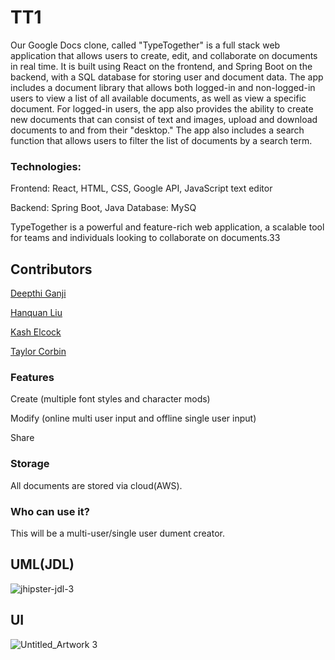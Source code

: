 # TT1
Our Google Docs clone, called "TypeTogether" is a full stack web application that allows users to create, edit, and collaborate on documents in real time. It is built using React on the frontend, and Spring Boot on the backend, with a SQL database for storing user and document data. The app includes a document library that allows both logged-in and non-logged-in users to view a list of all available documents, as well as view a specific document. For logged-in users, the app also provides the ability to create new documents that can consist of text and images, upload and download documents to and from their "desktop." The app also includes a search function that allows users to filter the list of documents by a search term.

### Technologies:

Frontend: React, HTML, CSS, Google API, JavaScript text editor

Backend: Spring Boot, Java
Database: MySQ

TypeTogether is a powerful and feature-rich web application, a scalable tool for teams and individuals looking to collaborate on documents.33 

## Contributors
[Deepthi Ganji
](https://github.com/deepthireddyg)

[Hanquan Liu
](https://github.com/HanquanL)

[Kash Elcock
](https://github.com/KashElcock)

[Taylor Corbin
](https://github.com/tmcorbin96)

### Features
Create (multiple font styles and character mods)

Modify (online multi user input and offline single user input)

Share

### Storage
All documents are stored via cloud(AWS). 

### Who can use it?
This will be a multi-user/single user dument creator.

## UML(JDL)
![jhipster-jdl-3](https://user-images.githubusercontent.com/115915843/210654525-829b4855-d18c-4fba-a5af-8b016f1001d1.png)


## UI

![Untitled_Artwork 3](https://user-images.githubusercontent.com/115915843/211039392-61492a4d-a4ff-4d51-9627-6f09a419a54c.png)



